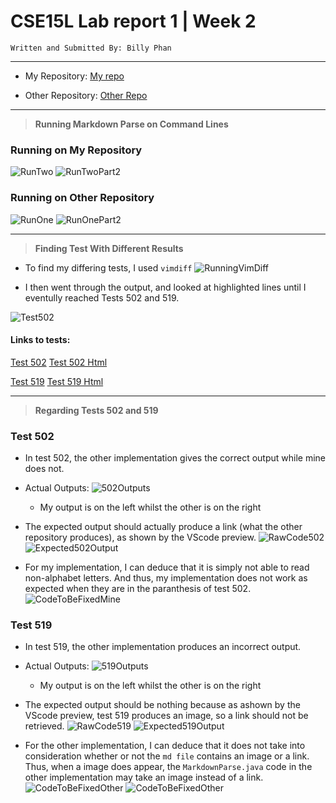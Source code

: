 # CSE15L Lab report 1 | Week 2 
```
Written and Submitted By: Billy Phan
```
---

* My Repository: [My repo](https://github.com/b-ianphan/markdown-parser.git)

* Other Repository: [Other Repo](https://github.com/nidhidhamnani/markdown-parser.git)

---

> **Running Markdown Parse on Command Lines**

### Running on My Repository
![RunTwo](cse15l-lab-report-5-ss3.png)
![RunTwoPart2](cse15l-lab-report-5-ss4.png)

### Running on Other Repository 
![RunOne](cse15l-lab-report-5-ss1.png)
![RunOnePart2](cse15l-lab-report-5-ss2.png)

---

> **Finding Test With Different Results**

* To find my differing tests, I used `vimdiff`
![RunningVimDiff](cse15l-lab-report-5-ss5.png)

* I then went through the output, and looked at highlighted lines until I eventully reached Tests 502 and 519.

![Test502](cse15l-lab-report-5-ss6.png)
#### Links to tests: 
[Test 502](https://github.com/b-ianphan/markdown-parser/blob/main/test-files/502.md)
[Test 502 Html](https://github.com/b-ianphan/markdown-parser/blob/main/test-files/502.html.test)

[Test 519](https://github.com/b-ianphan/markdown-parser/blob/main/test-files/519.md)
[Test 519 Html](https://github.com/b-ianphan/markdown-parser/blob/main/test-files/519.html.test)

---

> **Regarding Tests 502 and 519**

### Test 502

* In test 502, the other implementation gives the correct output while mine does not.

 * Actual Outputs:
    ![502Outputs](cse15l-lab-report-5-ss7.png)
    * My output is on the left whilst the other is on the right

* The expected output should actually produce a link (what the other repository produces), as shown by the VScode preview.
    ![RawCode502](cse15l-lab-report-5-ss14.png)
    ![Expected502Output](cse15l-lab-report-5-ss9.png)

* For my implementation, I can deduce that it is simply not able to read non-alphabet letters. And thus, my implementation does not work as expected when they are in the paranthesis of test 502.
    ![CodeToBeFixedMine](cse15l-lab-report-5-ss11.png)

### Test 519

* In test 519, the other implementation produces an incorrect output.

* Actual Outputs:
    ![519Outputs](cse15l-lab-report-5-ss8.png)
    * My output is on the left whilst the other is on the right

* The expected output should be nothing because as ashown by the VScode preview, test 519 produces an image, so a link should not be retrieved.
    ![RawCode519](cse15l-lab-report-5-ss15.png)
    ![Expected519Output](cse15l-lab-report-5-ss10.png)

* For the other implementation, I can deduce that it does not take into consideration whether or not the `md file` contains an image or a link. Thus, when a image does appear, the `MarkdownParse.java` code in the other implementation may take an image instead of a link.
    ![CodeToBeFixedOther](cse15l-lab-report-5-ss12.png)
    ![CodeToBeFixedOther](cse15l-lab-report-5-ss13.png)
